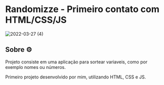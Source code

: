 # Randomizze - Primeiro contato com HTML/CSS/JS

![2022-03-27 (4)](https://user-images.githubusercontent.com/102486867/160300584-1090e3b9-7953-4e87-8108-cf916ecf7ffa.png)

## Sobre ⚙️
Projeto consiste em uma aplicação para sortear variaveis, como por exemplo nomes ou números.

Primeiro projeto desenvolvido por mim, utilizando HTML, CSS e JS.
